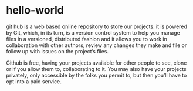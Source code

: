 # hello-world
 
git hub is a web based online repository to store our projects. it is powered by Git, which, in its turn, is a version control system to help you manage files in a versioned, distributed fashion and it  allows you to work in collaboration with other authors, review any changes they make and file or follow up with issues on the project’s files.

Github is free, having your projects available for other people to see, clone or if you allow them to, collaborating to it. You may also have your projects privately, only accessible by the folks you permit to, but then you’ll have to opt into a paid service.
